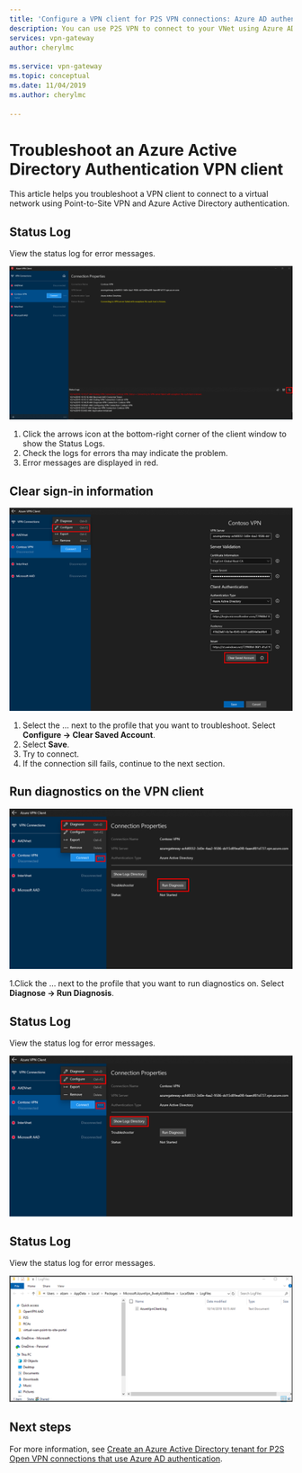 ```yaml
---
title: 'Configure a VPN client for P2S VPN connections: Azure AD authentication| Microsoft Docs'
description: You can use P2S VPN to connect to your VNet using Azure AD authentication
services: vpn-gateway
author: cherylmc

ms.service: vpn-gateway
ms.topic: conceptual
ms.date: 11/04/2019
ms.author: cherylmc

---
```

# Troubleshoot an Azure Active Directory Authentication VPN client

This article helps you troubleshoot a VPN client to connect to a virtual network using Point-to-Site VPN and Azure Active Directory authentication. 

## <a name="status"></a>Status Log

View the status log for error messages.

![](./media/troubleshoot-ad-vpn-client/1.png)

1. Click the arrows icon at the bottom-right corner of the client window to show the Status Logs.
2. Check the logs for errors tha may indicate the problem.
3. Error messages are displayed in red.

## <a name="clear"></a>Clear sign-in information

![](./media/troubleshoot-ad-vpn-client/2.png)

1. Select the … next to the profile that you want to troubleshoot. Select **Configure -> Clear Saved Account**.
2. Select **Save**.
3. Try to connect.
4. If the connection sill fails, continue to the next section.

## <a name="cert"></a>Run diagnostics on the VPN client

![](./media/troubleshoot-ad-vpn-client/3.png)

1.Click the … next to the profile that you want to run diagnostics on. Select **Diagnose -> Run Diagnosis**.


## <a name="cert"></a>Status Log

View the status log for error messages.

![](./media/troubleshoot-ad-vpn-client/4.png)


## <a name="cert"></a>Status Log

View the status log for error messages.

![](./media/troubleshoot-ad-vpn-client/5.png)



## Next steps

For more information, see [Create an Azure Active Directory tenant for P2S Open VPN connections that use Azure AD authentication](openvpn-azure-ad-tenant.md).